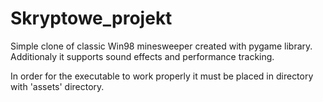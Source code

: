 # Skryptowe_projekt

Simple clone of classic Win98 minesweeper created with pygame library.
Additionaly it supports sound effects and performance tracking.

In order for the executable to work properly it must be placed in directory with 'assets' directory.
